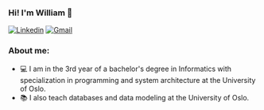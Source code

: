### Hi! I'm William  👋
[![Linkedin](https://img.shields.io/badge/-LinkedIn-blue?style=flat&logo=Linkedin&logoColor=white)](https://www.linkedin.com/in/willbehn/)
[![Gmail](https://img.shields.io/badge/-Gmail-c14438?style=flat&logo=Gmail&logoColor=white)](mailto:williamhebehn@gmail.com)

### About me:
- 💻 I am in the 3rd year of a bachelor's degree in Informatics with specialization in programming and system architecture at the University of Oslo.
- 📚 I also teach databases and data modeling at the University of Oslo.

<!--
**willbehn/willbehn** is a ✨ _special_ ✨ repository because its `README.md` (this file) appears on your GitHub profile.

Here are some ideas to get you started:

- 🔭 I’m currently working on ...
- 🌱 I’m currently learning ...
- 👯 I’m looking to collaborate on ...
- 🤔 I’m looking for help with ...
- 💬 Ask me about ...
- 📫 How to reach me: ...
- 😄 Pronouns: ...
- ⚡ Fun fact: ...
-->
